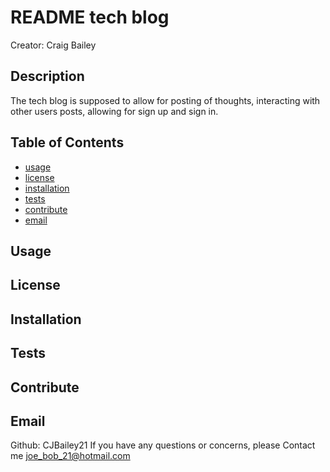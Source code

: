 # README tech blog

  Creator: Craig Bailey

  ## Description

  The tech blog is supposed to allow for posting of thoughts, interacting with other users posts, allowing for sign up and sign in.

  ## Table of Contents

  - [usage](#usage)
  - [license](#license)
  - [installation](#installation)
  - [tests](#tests)
  - [contribute](#contribute)
  - [email](#email)

  ## Usage



  ## License



  ## Installation

  

  ## Tests

  

  ## Contribute

  

  ## Email
  Github: CJBailey21
  If you have any questions or concerns, please Contact me joe_bob_21@hotmail.com
